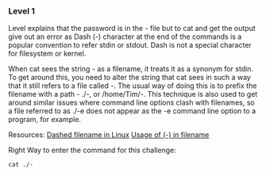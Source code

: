 ### Level 1

Level explains that the password is in the - file but to cat and get the output give out an error as Dash (-) character at the end of the commands is a popular convention to refer stdin or stdout. Dash is not a special character for filesystem or kernel.

When cat sees the string - as a filename, it treats it as a synonym for stdin. To get around this, you need to alter the string that cat sees in such a way that it still refers to a file called -. The usual way of doing this is to prefix the filename with a path - ./-, or /home/Tim/-. This technique is also used to get around similar issues where command line options clash with filenames, so a file referred to as ./-e does not appear as the -e command line option to a program, for example.

Resources:
[Dashed filename in Linux](https://linux-tips.com/t/dashed-filename-in-linux/188)
[Usage of (-) in filename](https://unix.stackexchange.com/questions/16357/usage-of-dash-in-place-of-a-filename)

Right Way to enter the command for this challenge:

```
cat ./-

```